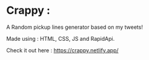 # Crappy : 

A Random pickup lines generator based on my tweets!

Made using : HTML, CSS, JS and RapidApi.

Check it out here :
https://crappy.netlify.app/
